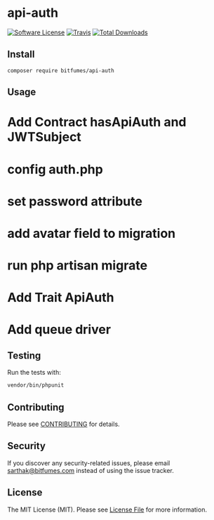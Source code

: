 # api-auth

[![Software License](https://img.shields.io/badge/license-MIT-brightgreen.svg?style=flat-square)](LICENSE.md)
[![Travis](https://img.shields.io/travis/bitfumes/api-auth.svg?style=flat-square)]()
[![Total Downloads](https://img.shields.io/packagist/dt/bitfumes/api-auth.svg?style=flat-square)](https://packagist.org/packages/bitfumes/api-auth)

## Install

`composer require bitfumes/api-auth`

## Usage

# Add Contract hasApiAuth and JWTSubject

# config auth.php

# set password attribute

# add avatar field to migration

# run php artisan migrate

# Add Trait ApiAuth

# Add queue driver

## Testing

Run the tests with:

```bash
vendor/bin/phpunit
```

## Contributing

Please see [CONTRIBUTING](CONTRIBUTING.md) for details.

## Security

If you discover any security-related issues, please email sarthak@bitfumes.com instead of using the issue tracker.

## License

The MIT License (MIT). Please see [License File](/LICENSE.md) for more information.
